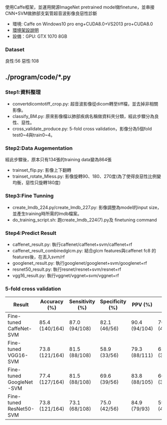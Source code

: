 #

使用Caffe框架，並運用開源ImageNet pretrained model做finetune，並串接CNN+SVM做肺部支氣管超音波影像良惡性診斷

* 環境: Caffe on Windows10 pro eng+CUDA8.0+VS2013 pro+CUDA8.0
* [環境架設說明](
https://medium.com/@willylan/caffe-on-windows-windows-10-pro-vs2013-pro-update5-eng-cuda-8-0-cudnn-v5-1rc-31a9307dfa37)
* 設備：GPU: GTX 1070 8GB

### Dataset
良性:56
惡性:108

## ./program/code/*.py


### Step1:資料整理
* convertdicomtotiff_crop.py: 超音波影像從dicom轉至tiff檔，並去掉非相關影像。
* classify_BM.py: 原來影像檔以肺部疾病名稱做資料夾分類，經此步驟分為良性、惡性。	
* cross_validate_produce.py: 5-fold cross validation，影像分為5個fold test0~4與train0~4。


### Step2:Data Augementation
經此步驟後，原本只有134張的training data變為864張
* trainset_flip.py: 影像上下翻轉 	
* trainset_rotate_Mless.py: 影像旋轉90、180、270度(為了使得良惡性比例變均衡，惡性只旋轉180度)	


### Step3:Fine Tunning
* create_lmdb_224.py/create_lmdb_227.py: 影像調整為model的input size，並產生training時所需的lmdb檔案。
* do_training_script.sh: 跑create_lmdb_224(7).py及 finetuning command


### Step4:Predict Result
* caffenet_result.py: 執行caffenet/caffenet+svm/caffenet+rf 
* caffenet_result_combinedglcm.py: 結合glcm features與caffenet fc8 的features後，在丟入svm/rf 	
* googlenet_result.py: 執行googlenet/googlenet+svm/googlenet+rf 	
* resnet50_result.py: 執行resnet/resnet+svm/resnet+rf	
* vgg16_result.py: 執行vggnet/vggnet+svm/vggnet+rf		


### 5-fold cross validation
| Result| Accuracy (%) | Sensitivity (%) | Specificity (%) | PPV (%) | NPV (%) | AUC |
| ------| ------ | ------ |------ | ------ | ------ | ------ |
| Fine-tuned CaffeNet-SVM | 85.4 (140/164) | 87.0 (94/108) |82.1 (46/56)|90.4 (94/104)|76.7 (46/60)|0.8705|
| Fine-tuned VGG16-SVM |73.8 (121/164) | 81.5 (88/108) |58.9 (33/56) | 79.3 (88/111) |62.3 (33/53) |0.7683|
| Fine-tuned GoogleNet -SVM|77.4 (127/164) | 81.5 (88/108) |69.6 (39/56) | 83.8 (88/105) |66.1 (39/59) | 0.8337 |
| Fine-tuned ResNet50-SVM |73.8  (121/164) |73.1  (68/108) |75.0 (42/56) | 84.9 (79/93) |59.2  (42/71) |0.8394|

